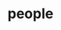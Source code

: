 ---
layout: people
title: people
people:
  - name: Kate Mills
    image: Kate.jpg
    email: klmills@uoregon.edu
    body: Kate leads the Developing Brains in Context Lab. She is a first generation student from Louisville KY and received her PhD from University College London in 2015. Her favorite part of science is working with good people to figure out things about development. [CV](/assets/papers/KathrynLMills_CV.pdf)
  - name: Grant Sandler
    image: Grant.jpg
    email: gsandler@uoregon.edu
    body:  Grant is the lab manager of the Developing Brains in Context Lab. He graduated from the University of Oregon with a B.S. in psychology in 2022. He enjoys working with youth and recently spent 11 months as a Juvenile Justice Specialist for the Martin Luther King Jr. Education Center in Lane County. Grant’s one day hopes obtain a PhD in clinical developmental psychology. Research interests of his include racism prevention, social and cognitive neuroscience, mentalization, and how trauma and environmental influences impacts child development and behavior. Additionally, Grant would like to research Mentalization-based therapy (MBT). An overarching goal for Grant is to increase access to mental health treatment for all individuals.
  - name: Lucy Whitmore
    image: Lucy.png
    email: lwhitmor@uoregon.edu
    body: Lucy Whitmore is a graduate student and former lab manager of the Developing Brains in Context Lab. She graduated from UC Berkeley with a degree in Cognitive Science. She is interested in how adolescents create flexible behavioral strategies to navigate the world around them, and how these strategies may be affected by social connections and their environment. She is currently working on a project validating the machine-learning based metric of brain maturity called BrainAGE [CV](/assets/papers/whitmore_cv_aug2022.pdf)
  - name: Victoria Guazzelli Williamson
    image: Victoria.png
    email: vgw@uoregon.edu
    body: Victoria is a clinical psychology PhD student interested in social cognitive and brain development across adolescence, with an emphasis on how this development impacts mental health (such as internalizing disorders) and physical health (such as obesity). Victoria takes a mixed methods approach to this research blending experimental with longitudinal and observational work and using tools such as task-based fMRI, clinical interviews, and ecological momentary assessment to form a holistic understanding of this development. Victoria’s most recent work focuses on how adolescents’ views of others interact with their understanding of themselves--and how facets of this cross-talk may relate to risk for internalizing disorders. A long-term goal of her research is to develop interventions and influence policies that equitably promote positive development, wellbeing, and health for all adolescents. [CV](/assets/papers/Guazzelli_Williamson_CV.pdf)
  - name: Elizabeth McNeilly
    image: Elizabeth.jpg
    email: emcneill@uoregon.edu
    body: Elizabeth McNeilly is a clinical psychology PhD student focusing on the intersection of adolescent development and internalizing psychopathology. In collaboration with researchers at UCLA and UC Berkeley, Elizabeth is currently investigating the [role of neural and behavioral reward processes in the association of early puberty and internalizing symptoms in the ABCD Study](https://osf.io/7u3jt/). Under the supervision of Kate and Dr. Nick Allen, Elizabeth is also exploring linguistic features in daily digital social communication and the associations with well-being and internalizing symptoms in adolescent girls. An overarching aim of her work is to explore the social, cognitive, and affective processes that undergo immense development in the brain during adolescence, conferring potential risk for internalizing psychopathology, but also an opportunity for targeted intervention and the improvement of adolescents’ well-being.
  - name: Madison Root
    image: Madison.jpg
    email: mroot@uoregon.edu
    body:  Madison is an undergraduate at the University of Oregon pursuing a B.S. in Human Physiology with a minor in chemistry with the goal of obtaining a career in medicine. Originally from am from West Linn, Oregon, Madison is a proud recipient of the Pathway Oregon grants and scholarships. Madison is working with Victoria on a pre-registered study investigating how social status relates to mentalizing and mental health in young women.
  - name: Alumni
    image: Jeya.jpg
    body: Our Alumni have their own page [here!](https://devbrainlab.org/alumni)
---